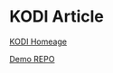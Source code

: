 # KODI Article

[KODI Homeage](http://www.kodi.tv)

[Demo REPO](https://github.com/vladoem/kodi/blob/master/repo.md)